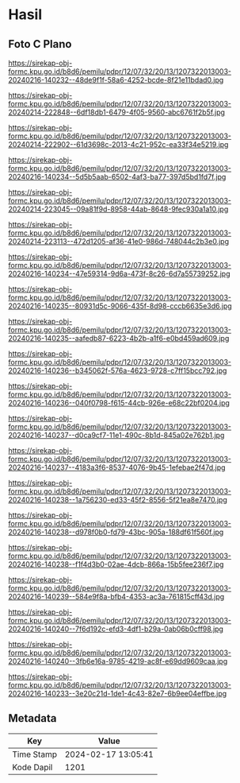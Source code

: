 # Hasil

## Foto C Plano

https://sirekap-obj-formc.kpu.go.id/b8d6/pemilu/pdpr/12/07/32/20/13/1207322013003-20240216-140232--48de9f1f-58a6-4252-bcde-8f21e11bdad0.jpg

https://sirekap-obj-formc.kpu.go.id/b8d6/pemilu/pdpr/12/07/32/20/13/1207322013003-20240214-222848--6df18db1-6479-4f05-9560-abc6761f2b5f.jpg

https://sirekap-obj-formc.kpu.go.id/b8d6/pemilu/pdpr/12/07/32/20/13/1207322013003-20240214-222902--61d3698c-2013-4c21-952c-ea33f34e5219.jpg

https://sirekap-obj-formc.kpu.go.id/b8d6/pemilu/pdpr/12/07/32/20/13/1207322013003-20240216-140234--5d5b5aab-6502-4af3-ba77-397d5bd1fd7f.jpg

https://sirekap-obj-formc.kpu.go.id/b8d6/pemilu/pdpr/12/07/32/20/13/1207322013003-20240214-223045--09a81f9d-8958-44ab-8648-9fec930a1a10.jpg

https://sirekap-obj-formc.kpu.go.id/b8d6/pemilu/pdpr/12/07/32/20/13/1207322013003-20240214-223113--472d1205-af36-41e0-986d-748044c2b3e0.jpg

https://sirekap-obj-formc.kpu.go.id/b8d6/pemilu/pdpr/12/07/32/20/13/1207322013003-20240216-140234--47e59314-9d6a-473f-8c26-6d7a55739252.jpg

https://sirekap-obj-formc.kpu.go.id/b8d6/pemilu/pdpr/12/07/32/20/13/1207322013003-20240216-140235--80931d5c-9066-435f-8d98-cccb6635e3d6.jpg

https://sirekap-obj-formc.kpu.go.id/b8d6/pemilu/pdpr/12/07/32/20/13/1207322013003-20240216-140235--aafedb87-6223-4b2b-a1f6-e0bd459ad609.jpg

https://sirekap-obj-formc.kpu.go.id/b8d6/pemilu/pdpr/12/07/32/20/13/1207322013003-20240216-140236--b345062f-576a-4623-9728-c7ff15bcc792.jpg

https://sirekap-obj-formc.kpu.go.id/b8d6/pemilu/pdpr/12/07/32/20/13/1207322013003-20240216-140236--040f0798-f615-44cb-926e-e68c22bf0204.jpg

https://sirekap-obj-formc.kpu.go.id/b8d6/pemilu/pdpr/12/07/32/20/13/1207322013003-20240216-140237--d0ca9cf7-11e1-490c-8b1d-845a02e762b1.jpg

https://sirekap-obj-formc.kpu.go.id/b8d6/pemilu/pdpr/12/07/32/20/13/1207322013003-20240216-140237--4183a3f6-8537-4076-9b45-1efebae2f47d.jpg

https://sirekap-obj-formc.kpu.go.id/b8d6/pemilu/pdpr/12/07/32/20/13/1207322013003-20240216-140238--1a756230-ed33-45f2-8556-5f21ea8e7470.jpg

https://sirekap-obj-formc.kpu.go.id/b8d6/pemilu/pdpr/12/07/32/20/13/1207322013003-20240216-140238--d978f0b0-fd79-43bc-905a-188df61f560f.jpg

https://sirekap-obj-formc.kpu.go.id/b8d6/pemilu/pdpr/12/07/32/20/13/1207322013003-20240216-140238--f1f4d3b0-02ae-4dcb-866a-15b5fee236f7.jpg

https://sirekap-obj-formc.kpu.go.id/b8d6/pemilu/pdpr/12/07/32/20/13/1207322013003-20240216-140239--584e9f8a-bfb4-4353-ac3a-761815cff43d.jpg

https://sirekap-obj-formc.kpu.go.id/b8d6/pemilu/pdpr/12/07/32/20/13/1207322013003-20240216-140240--7f6d192c-efd3-4df1-b29a-0ab06b0cff98.jpg

https://sirekap-obj-formc.kpu.go.id/b8d6/pemilu/pdpr/12/07/32/20/13/1207322013003-20240216-140240--3fb6e16a-9785-4219-ac8f-e69dd9609caa.jpg

https://sirekap-obj-formc.kpu.go.id/b8d6/pemilu/pdpr/12/07/32/20/13/1207322013003-20240216-140233--3e20c21d-1de1-4c43-82e7-6b9ee04effbe.jpg


## Metadata

| Key        | Value               |
| ---------- | ------------------- |
| Time Stamp | 2024-02-17 13:05:41 |
| Kode Dapil | 1201                |



